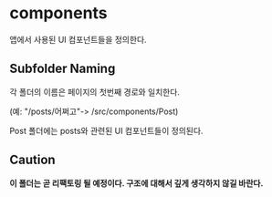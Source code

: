 # components

앱에서 사용된 UI 컴포넌트들을 정의한다.

## Subfolder Naming

각 폴더의 이름은 페이지의 첫번째 경로와 일치한다.

(예: "/posts/어쩌고"-> /src/components/Post)

Post 폴더에는 posts와 관련된 UI 컴포넌트들이 정의된다.

## Caution

**이 폴더는 곧 리팩토링 될 예정이다. 구조에 대해서 깊게 생각하지 않길 바란다.**
